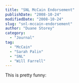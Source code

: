 ```yaml
---
title: "SNL McCain Endorsement"
publishDate: "2008-10-24"
modifiedDate: "2008-10-24"
slug: "snl-mccain-endorsement"
author: "Duane Storey"
category:
  - "Journal"
tag:
  - "McCain"
  - "Sarah Palin"
  - "SNL"
  - "Will Farrell"
---
```


This is pretty funny: